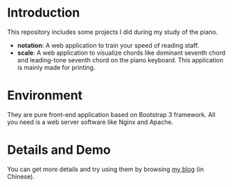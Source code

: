 # Introduction

This repository includes some projects I did during my study of the piano.

* **notation**: A web application to train your speed of reading staff.
* **scale**: A web application to visualize chords like dominant seventh chord and leading-tone seventh chord on the piano keyboard. This application is mainly made for printing.

# Environment

They are pure front-end application based on Bootstrap 3 framework. All you need is a web server software like Nginx and Apache.

# Details and Demo

You can get more details and try using them by browsing [my blog](https://fanzheng.org/music/) (in Chinese).
